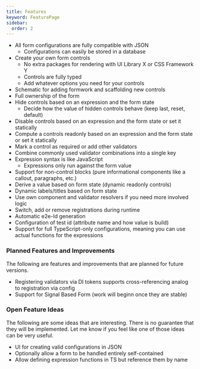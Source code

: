```yaml
---
title: Features
keyword: FeaturePage
sidebar:
  order: 2
---
```


- All form configurations are fully compatible with JSON
  - Configurations can easily be stored in a database
- Create your own form controls
  - No extra packages for rendering with UI Library X or CSS Framework Y
  - Controls are fully typed
  - Add whatever options you need for your controls
- Schematic for adding formwork and scaffolding new controls
- Full ownership of the form
- Hide controls based on an expression and the form state
  - Decide how the value of hidden controls behave (keep last, reset, default)
- Disable controls based on an expression and the form state or set it statically
- Compute a controls readonly based on an expression and the form state or set it statically
- Mark a control as required or add other validators
- Combine commonly used validator combinations into a single key
- Expression syntax is like JavaScript
  - Expressions only run against the form value
- Support for non-control blocks (pure informational components like a callout, paragraphs, etc.)
- Derive a value based on form state (dynamic readonly controls)
- Dynamic labels/titles based on form state
- Use own component and validator resolvers if you need more involved logic
- Switch, add or remove registrations during runtime
- Automatic e2e-Id generation
- Configuration of test id (attribute name and how value is build)
- Support for full TypeScript-only configurations, meaning you can use actual functions for the expressions


### Planned Features and Improvements

The following are features and improvements that are planned for future versions.

- Registering validators via DI tokens supports cross-referencing analog to registration via config
- Support for Signal Based Form (work will beginn once they are stable)

### Open Feature Ideas

The following are some ideas that are interesting. There is no guarantee that they will be implemented. Let me know if you feel like one of those ideas can be very useful.

- UI for creating valid configurations in JSON
- Optionally allow a form to be handled entirely self-contained
- Allow defining expression functions in TS but reference them by name

